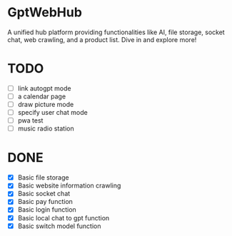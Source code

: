 # GptWebHub
 A unified hub platform providing functionalities like AI, file storage, socket chat, web crawling, and a product list. Dive in and explore more!

# TODO
- [ ] link autogpt mode
- [ ] a calendar page
- [ ] draw picture mode
- [ ] specify user chat mode
- [ ] pwa test
- [ ] music radio station

# DONE
- [x] Basic file storage
- [x] Basic website information crawling
- [x] Basic socket chat
- [x] Basic pay function
- [x] Basic login function
- [x] Basic local chat to gpt function
- [x] Basic switch model function
